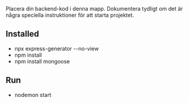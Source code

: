 Placera din backend-kod i denna mapp.
Dokumentera tydligt om det är några speciella instruktioner för att starta projektet.

## Installed
- npx express-generator --no-view
- npm install
- npm install mongoose

## Run
- nodemon start